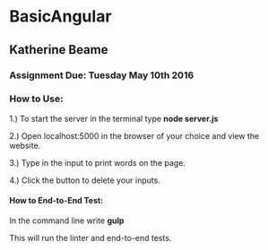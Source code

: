 # BasicAngular
## Katherine Beame
### Assignment Due: Tuesday May 10th 2016

### How to Use:

1.) To start the server in the terminal type **node server.js**

2.) Open localhost:5000 in the browser of your choice and view the website.

3.) Type in the input to print words on the page.

4.) Click the button to delete your inputs.

#### How to End-to-End Test:

In the command line write **gulp**

This will run the linter and end-to-end tests.
